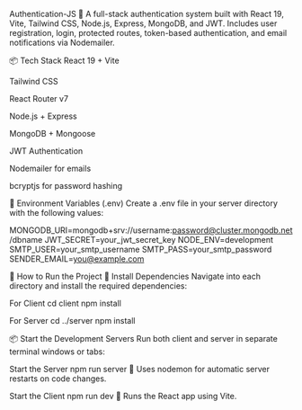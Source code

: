 Authentication-JS 🔐
A full-stack authentication system built with React 19, Vite, Tailwind CSS, Node.js, Express, MongoDB, and JWT. Includes user registration, login, protected routes, token-based authentication, and email notifications via Nodemailer.

📦 Tech Stack
React 19 + Vite

Tailwind CSS

React Router v7

Node.js + Express

MongoDB + Mongoose

JWT Authentication

Nodemailer for emails

bcryptjs for password hashing

🔐 Environment Variables (.env)
Create a .env file in your server directory with the following values:

MONGODB_URI=mongodb+srv://username:password@cluster.mongodb.net/dbname
JWT_SECRET=your_jwt_secret_key
NODE_ENV=development
SMTP_USER=your_smtp_username
SMTP_PASS=your_smtp_password
SENDER_EMAIL=you@example.com

🚀 How to Run the Project
📁 Install Dependencies
Navigate into each directory and install the required dependencies:

For Client
cd client
npm install

For Server
cd ../server
npm install

📦 Start the Development Servers
Run both client and server in separate terminal windows or tabs:

Start the Server
npm run server
📝 Uses nodemon for automatic server restarts on code changes.

Start the Client
npm run dev
📝 Runs the React app using Vite.
